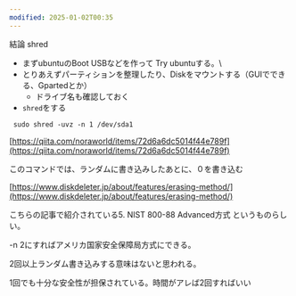 ```yaml
---
modified: 2025-01-02T00:35
---
```

  

  

  

結論 shred

- まずubuntuのBoot USBなどを作って Try ubuntuする。\
- とりあえずパーティションを整理したり、Diskをマウントする（GUIでできる、Gpartedとか）
    - ドライブ名も確認しておく
- `shred`をする

```Shell
 sudo shred -uvz -n 1 /dev/sda1
```

  

  

  

[https://qiita.com/noraworld/items/72d6a6dc5014f44e789f](https://qiita.com/noraworld/items/72d6a6dc5014f44e789f)

このコマンドでは、ランダムに書き込みしたあとに、０を書き込む

[https://www.diskdeleter.jp/about/features/erasing-method/](https://www.diskdeleter.jp/about/features/erasing-method/)

こちらの記事で紹介されている5. NIST 800-88 Advanced方式 というものらしい。

-n 2にすればアメリカ国家安全保障局方式にできる。

2回以上ランダム書き込みする意味はないと思われる。

1回でも十分な安全性が担保されている。時間がアレば2回すればいい